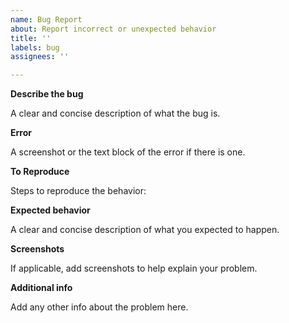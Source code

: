 ```yaml
---
name: Bug Report
about: Report incorrect or unexpected behavior
title: ''
labels: bug
assignees: ''

---
```


**Describe the bug**  

A clear and concise description of what the bug is.

**Error**  

A screenshot or the text block of the error if there is one.

**To Reproduce**  

Steps to reproduce the behavior:

**Expected behavior**  

A clear and concise description of what you expected to happen.

**Screenshots**  

If applicable, add screenshots to help explain your problem.

**Additional info**

Add any other info about the problem here.